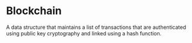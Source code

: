 # Blockchain
A data structure that maintains a list of transactions that are authenticated using public key cryptography and linked using a hash function.


